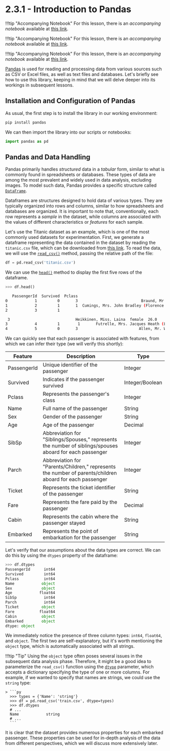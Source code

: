 # 2.3.1 - Introduction to Pandas

!!!tip "Accompanying Notebook"
    For this lesson, there is an *accompanying notebook* available at [this link](https://github.com/anhelus/pcs-exercises/blob/master/01_libs/02_visualization/03_pandas.ipynb).

!!!tip "Accompanying Notebook"
    For this lesson, there is an *accompanying notebook* available at [this link](https://github.com/anhelus/pcs-exercises/blob/master/01_libs/02_visualization/03_pandas.ipynb).

!!!tip "Accompanying Notebook"
    For this lesson, there is an *accompanying notebook* available at [this link](https://github.com/anhelus/pcs-exercises/blob/master/01_libs/02_visualization/03_pandas.ipynb).

[Pandas](https://pandas.pydata.org/) is used for reading and processing data from various sources such as CSV or Excel files, as well as text files and databases. Let's briefly see how to use this library, keeping in mind that we will delve deeper into its workings in subsequent lessons.

## Installation and Configuration of Pandas

As usual, the first step is to install the library in our working environment:

```sh
pip install pandas
```

We can then import the library into our scripts or notebooks:

```py
import pandas as pd
```

## Pandas and Data Handling

Pandas primarily handles *structured* data in a *tabular* form, similar to what is commonly found in spreadsheets or databases. These types of data are among the most prevalent and widely used in data analysis, excluding images. To model such data, Pandas provides a specific structure called [`DataFrame`](https://pandas.pydata.org/docs/reference/api/pandas.DataFrame.html).

Dataframes are structures designed to hold data of various types. They are typically organized into rows and columns, similar to how spreadsheets and databases are organized. It is important to note that, conventionally, each row represents a *sample* in the dataset, while columns are associated with the values of different characteristics or *features* for each sample.

Let's use the Titanic dataset as an example, which is one of the most commonly used datasets for experimentation. First, we generate a dataframe representing the data contained in the dataset by reading the `titanic.csv` file, which can be downloaded from [this link](../../data/titanic.csv). To read the data, we will use the [`read_csv()`](https://pandas.pydata.org/docs/reference/api/pandas.read_csv.html) method, passing the relative path of the file:

```py
df = pd.read_csv('titanic.csv')
```

We can use the [`head()`](https://pandas.pydata.org/docs/reference/api/pandas.DataFrame.head.html) method to display the first five rows of the dataframe.

```py
>>> df.head()
```

```sh
   PassengerId  Survived  Pclass                                               Name     Sex   Age  SibSp  Parch            Ticket     Fare Cabin Embarked
0            1         0       3                            Braund, Mr. Owen Harris    male  22.0      1      0         A/5 21171   7.2500   NaN        S
1            2         1       1  Cumings, Mrs. John Bradley (Florence Briggs Th...  female  38.0      1      0          PC 17599  71.2833   C85        C
2            3         1       

 3                             Heikkinen, Miss. Laina  female  26.0      0      0  STON/O2. 3101282   7.9250   NaN        S
3            4         1        1       Futrelle, Mrs. Jacques Heath (Lily May Peel)  female  35.0      1      0            113803  53.1000  C123        S
4            5         0       3                           Allen, Mr. William Henry    male  35.0      0      0            373450   8.0500   NaN        S
```

We can quickly see that each passenger is associated with features, from which we can infer their type (we will verify this shortly):

| Feature | Description | Type |
| ------- | ----------- | ---- |
| PassengerId | Unique identifier of the passenger | Integer |
| Survived | Indicates if the passenger survived | Integer/Boolean |
| Pclass | Represents the passenger's class | Integer |
| Name | Full name of the passenger | String |
| Sex | Gender of the passenger | String |
| Age | Age of the passenger | Decimal |
| SibSp | Abbreviation for "Siblings/Spouses," represents the number of siblings/spouses aboard for each passenger | Integer |
| Parch | Abbreviation for "Parents/Children," represents the number of parents/children aboard for each passenger | Integer |
| Ticket | Represents the ticket identifier of the passenger | String |
| Fare | Represents the fare paid by the passenger | Decimal |
| Cabin | Represents the cabin where the passenger stayed | String |
| Embarked | Represents the point of embarkation for the passenger | String |

Let's verify that our assumptions about the data types are correct. We can do this by using the `dtypes` property of the dataframe:

```py
>>> df.dtypes
PassengerId      int64
Survived         int64
Pclass           int64
Name            object
Sex             object
Age            float64
SibSp            int64
Parch            int64
Ticket          object
Fare           float64
Cabin           object
Embarked        object
dtype: object
```

We immediately notice the presence of three column types: `int64`, `float64`, and `object`. The first two are self-explanatory, but it's worth mentioning the `object` type, which is automatically associated with all strings.

!!!tip "Tip"
    Using the `object` type often poses several issues in the subsequent data analysis phase. Therefore, it might be a good idea to parameterize the `read_csv()` function using the [`dtype`](https://pandas.pydata.org/pandas-docs/stable/reference/api/pandas.read_csv.html) parameter, which accepts a dictionary specifying the type of one or more columns. For example, if we wanted to specify that names are strings, we could use the `string` type:

    > ```py
      >>> types = {'Name': 'string'}
      >>> df = pd.read_csv('train.csv', dtype=types)
      >>> df.dtypes
      # ...
      Name            string
      # ...
      ```

It is clear that the dataset provides numerous properties for each embarked passenger. These properties can be used for in-depth analysis of the data from different perspectives, which we will discuss more extensively later.
